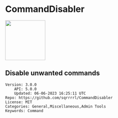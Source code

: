 # CommandDisabler
<img src="https://raw.githubusercontent.com/sqrrrrl/CommandDisabler/213c49efc1316c258eb1f04f40ab193b2ffab5e4/icon.png" width="128" height="128" />

## Disable unwanted commands
```properties
Version: 3.0.0
    API: 5.0.0
    Updated: 06-06-2023 16:25:11 UTC
Repo: https://github.com/sqrrrrl/CommandDisabler
License: MIT
Categories: General,Miscellaneous,Admin Tools
Keywords: Command
```